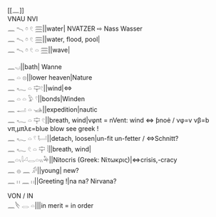 [[𓈖]]  
VNAU NVI  
𓈖 𓍇 𓏌 𓏲 𓈗||water| NVATZER ⇨ Nass Wasser  
𓈖 𓍇 𓏌 𓏲 𓈗||water, flood, pool|  
𓈖 𓍇 𓏌 𓏲 𓏏 𓈗||wave|  

𓈖𓈅𓏤||bath| Wanne  
𓈖 𓏏 𓊖||lower heaven|Nature  
𓈖 𓆑 𓏏 𓊡𓏲||wind|⇔  
𓈖 𓏏 𓏏 𓅱 𓍢||bonds|Winden  
𓈖 𓂝 𓏏 𓊛||expedition|nautic  
𓈖 𓆑 𓏏 𓊡 𓏲||breath, wind|νφnt = nVent: wind ⇔ ƥnοė / νφ=v νβ=b νπ,μπλε=blue blow see greek !  
𓈖 𓆑 𓏏 𓍢 𓂡||detach, loosen|un-fit un-fetter / ⇔Schnitt?  
𓈖 𓆑 𓏲 𓏏 𓊡 𓏪||breath, wind|  
𓈖𓏏𓏯𓇋𓏘𓂋𓏏𓏭𓅆||Nitocris (Greek: Νίτωκρις)|⇔crisis,-cracy  
𓈖 𓐍 𓈖 𓀔||young| new?  
𓈖 𓏮 𓈖 𓏮||Greeting !|na na? Nirvana?  

VON / IN  
𓈖𓌸 𓂋 𓏏|||in merit = in order  
